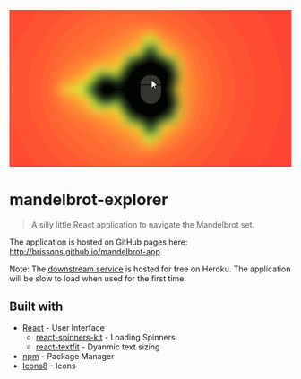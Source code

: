 <p align="center"> 
  <img src="mandelbrot-ex.gif">
</p>

# mandelbrot-explorer

> A silly little React application to navigate the Mandelbrot set.

The application is hosted on GitHub pages here: http://brissons.github.io/mandelbrot-app.

Note: The [downstream service](https://github.com/brissons/mandelbrot-server) is hosted for free on Heroku. The application will be slow to load when used for the first time.

## Built with
* [React](https://reactjs.org/) - User Interface
  * [react-spinners-kit](https://www.npmjs.com/package/react-spinners-kit) - Loading Spinners
  * [react-textfit](https://www.npmjs.com/package/react-textfit) - Dyanmic text sizing
* [npm](https://www.npmjs.com/) - Package Manager
* [Icons8](https://icons8.com/) - Icons
